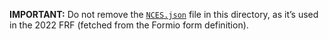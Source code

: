 **IMPORTANT:** Do not remove the [`NCES.json`](./NCES.json) file in this directory, as it’s used in the 2022 FRF (fetched from the Formio form definition).
